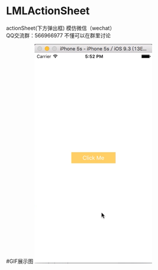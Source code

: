# LMLActionSheet
actionSheet(下方弹出框)   模仿微信（wechat）
<br>QQ交流群：566966977   不懂可以在群里讨论

#GIF展示图
![img](https://github.com/liaodalin19903/LMLActionSheet/blob/master/lmlactionsheet.gif)
